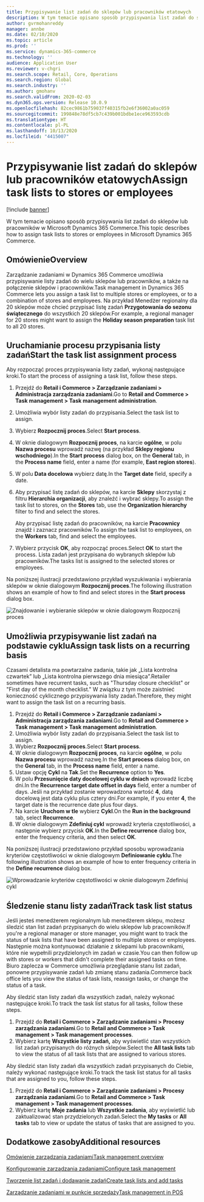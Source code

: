 ```yaml
---
title: Przypisywanie list zadań do sklepów lub pracowników etatowych
description: W tym temacie opisano sposób przypisywania list zadań do sklepów lub pracowników w Microsoft Dynamics 365 Commerce.
author: gvrmohanreddy
manager: annbe
ms.date: 02/10/2020
ms.topic: article
ms.prod: ''
ms.service: dynamics-365-commerce
ms.technology: ''
audience: Application User
ms.reviewer: v-chgri
ms.search.scope: Retail, Core, Operations
ms.search.region: Global
ms.search.industry: ''
ms.author: gmohanv
ms.search.validFrom: 2020-02-03
ms.dyn365.ops.version: Release 10.0.9
ms.openlocfilehash: 82cec9861b759037f40315fb2e6f36002a0ac059
ms.sourcegitcommit: 199848e78df5cb7c439b001bdbe1ece963593cdb
ms.translationtype: HT
ms.contentlocale: pl-PL
ms.lasthandoff: 10/13/2020
ms.locfileid: "4415007"
---
```

# <a name="assign-task-lists-to-stores-or-employees"></a><span data-ttu-id="7bf70-103">Przypisywanie list zadań do sklepów lub pracowników etatowych</span><span class="sxs-lookup"><span data-stu-id="7bf70-103">Assign task lists to stores or employees</span></span>

[!include [banner](includes/banner.md)]

<span data-ttu-id="7bf70-104">W tym temacie opisano sposób przypisywania list zadań do sklepów lub pracowników w Microsoft Dynamics 365 Commerce.</span><span class="sxs-lookup"><span data-stu-id="7bf70-104">This topic describes how to assign task lists to stores or employees in Microsoft Dynamics 365 Commerce.</span></span>

## <a name="overview"></a><span data-ttu-id="7bf70-105">Omówienie</span><span class="sxs-lookup"><span data-stu-id="7bf70-105">Overview</span></span>

<span data-ttu-id="7bf70-106">Zarządzanie zadaniami w Dynamics 365 Commerce umożliwia przypisywanie listy zadań do wielu sklepów lub pracowników, a także na połączenie sklepów i pracowników.</span><span class="sxs-lookup"><span data-stu-id="7bf70-106">Task management in Dynamics 365 Commerce lets you assign a task list to multiple stores or employees, or to a combination of stores and employees.</span></span> <span data-ttu-id="7bf70-107">Na przykład Menedżer regionalny dla 20 sklepów może chcieć przypisać listę zadań **Przygotowania do sezonu świątecznego** do wszystkich 20 sklepów.</span><span class="sxs-lookup"><span data-stu-id="7bf70-107">For example, a regional manager for 20 stores might want to assign the **Holiday season preparation** task list to all 20 stores.</span></span>

## <a name="start-the-task-list-assignment-process"></a><span data-ttu-id="7bf70-108">Uruchamianie procesu przypisania listy zadań</span><span class="sxs-lookup"><span data-stu-id="7bf70-108">Start the task list assignment process</span></span>

<span data-ttu-id="7bf70-109">Aby rozpocząć proces przypisywania listy zadań, wykonaj następujące kroki.</span><span class="sxs-lookup"><span data-stu-id="7bf70-109">To start the process of assigning a task list, follow these steps.</span></span>

1. <span data-ttu-id="7bf70-110">Przejdź do **Retail i Commerce \> Zarządzanie zadaniami \> Administracja zarządzania zadaniami**.</span><span class="sxs-lookup"><span data-stu-id="7bf70-110">Go to **Retail and Commerce \> Task management \> Task management administration**.</span></span>
1. <span data-ttu-id="7bf70-111">Umożliwia wybór listy zadań do przypisania.</span><span class="sxs-lookup"><span data-stu-id="7bf70-111">Select the task list to assign.</span></span>
1. <span data-ttu-id="7bf70-112">Wybierz **Rozpocznij proces**.</span><span class="sxs-lookup"><span data-stu-id="7bf70-112">Select **Start process**.</span></span>
1. <span data-ttu-id="7bf70-113">W oknie dialogowym **Rozpocznij proces**, na karcie **ogólne**, w polu **Nazwa procesu** wprowadź nazwę (na przykład **Sklepy regionu wschodniego**).</span><span class="sxs-lookup"><span data-stu-id="7bf70-113">In the **Start process** dialog box, on the **General** tab, in the **Process name** field, enter a name (for example, **East region stores**).</span></span>
1. <span data-ttu-id="7bf70-114">W polu **Data docelowa** wybierz datę.</span><span class="sxs-lookup"><span data-stu-id="7bf70-114">In the **Target date** field, specify a date.</span></span>
1. <span data-ttu-id="7bf70-115">Aby przypisać listę zadań do sklepów, na karcie **Sklepy** skorzystaj z filtru **Hierarchia organizacji**, aby znaleźć i wybrać sklepy.</span><span class="sxs-lookup"><span data-stu-id="7bf70-115">To assign the task list to stores, on the **Stores** tab, use the **Organization hierarchy** filter to find and select the stores.</span></span>

    <span data-ttu-id="7bf70-116">Aby przypisać listę zadań do pracowników, na karcie **Pracownicy** znajdź i zaznacz pracowników.</span><span class="sxs-lookup"><span data-stu-id="7bf70-116">To assign the task list to employees, on the **Workers** tab, find and select the employees.</span></span>

1. <span data-ttu-id="7bf70-117">Wybierz przycisk **OK**, aby rozpocząć proces.</span><span class="sxs-lookup"><span data-stu-id="7bf70-117">Select **OK** to start the process.</span></span> <span data-ttu-id="7bf70-118">Lista zadań jest przypisana do wybranych sklepów lub pracowników.</span><span class="sxs-lookup"><span data-stu-id="7bf70-118">The tasks list is assigned to the selected stores or employees.</span></span>

<span data-ttu-id="7bf70-119">Na poniższej ilustracji przedstawiono przykład wyszukiwania i wybierania sklepów w oknie dialogowym **Rozpocznij proces**.</span><span class="sxs-lookup"><span data-stu-id="7bf70-119">The following illustration shows an example of how to find and select stores in the **Start process** dialog box.</span></span>

![Znajdowanie i wybieranie sklepów w oknie dialogowym Rozpocznij proces](media/HQ-Assign-Tasks-Lists.png)

## <a name="assign-task-lists-on-a-recurring-basis"></a><span data-ttu-id="7bf70-121">Umożliwia przypisywanie list zadań na podstawie cyklu</span><span class="sxs-lookup"><span data-stu-id="7bf70-121">Assign task lists on a recurring basis</span></span>

<span data-ttu-id="7bf70-122">Czasami detalista ma powtarzalne zadania, takie jak „Lista kontrolna czwartek” lub „Lista kontrolna pierwszego dnia miesiąca”.</span><span class="sxs-lookup"><span data-stu-id="7bf70-122">Retailer sometimes have recurrent tasks, such as "Thursday closure checklist" or "First day of the month checklist."</span></span> <span data-ttu-id="7bf70-123">W związku z tym może zaistnieć konieczność cyklicznego przypisywania listy zadań.</span><span class="sxs-lookup"><span data-stu-id="7bf70-123">Therefore, they might want to assign the task list on a recurring basis.</span></span>

1. <span data-ttu-id="7bf70-124">Przejdź do **Retail i Commerce \> Zarządzanie zadaniami \> Administracja zarządzania zadaniami**.</span><span class="sxs-lookup"><span data-stu-id="7bf70-124">Go to **Retail and Commerce \> Task management \> Task management administration**.</span></span>
1. <span data-ttu-id="7bf70-125">Umożliwia wybór listy zadań do przypisania.</span><span class="sxs-lookup"><span data-stu-id="7bf70-125">Select the task list to assign.</span></span>
1. <span data-ttu-id="7bf70-126">Wybierz **Rozpocznij proces**.</span><span class="sxs-lookup"><span data-stu-id="7bf70-126">Select **Start process**.</span></span>
1. <span data-ttu-id="7bf70-127">W oknie dialogowym **Rozpocznij proces**, na karcie **ogólne**, w polu **Nazwa procesu** wprowadź nazwę.</span><span class="sxs-lookup"><span data-stu-id="7bf70-127">In the **Start process** dialog box, on the **General** tab, in the **Process name** field, enter a name.</span></span>
1. <span data-ttu-id="7bf70-128">Ustaw opcję **Cykl** na **Tak**.</span><span class="sxs-lookup"><span data-stu-id="7bf70-128">Set the **Recurrence** option to **Yes**.</span></span>
1. <span data-ttu-id="7bf70-129">W polu **Przesunięcie daty docelowej cyklu w dniach** wprowadź liczbę dni.</span><span class="sxs-lookup"><span data-stu-id="7bf70-129">In the **Recurrence target date offset in days** field, enter a number of days.</span></span> <span data-ttu-id="7bf70-130">Jeśli na przykład zostanie wprowadzona wartość **4**, datą docelową jest data cyklu plus cztery dni.</span><span class="sxs-lookup"><span data-stu-id="7bf70-130">For example, if you enter **4**, the target date is the recurrence date plus four days.</span></span>
1. <span data-ttu-id="7bf70-131">Na karcie **Uruchom w tle** wybierz **Cykl**.</span><span class="sxs-lookup"><span data-stu-id="7bf70-131">On the **Run in the background** tab, select **Recurrence**.</span></span>
1. <span data-ttu-id="7bf70-132">W oknie dialogowym **Zdefiniuj cykl** wprowadź kryteria częstotliwości, a następnie wybierz przycisk **OK**.</span><span class="sxs-lookup"><span data-stu-id="7bf70-132">In the **Define recurrence** dialog box, enter the frequency criteria, and then select **OK**.</span></span>

<span data-ttu-id="7bf70-133">Na poniższej ilustracji przedstawiono przykład sposobu wprowadzania kryteriów częstotliwości w oknie dialogowym **Definiowanie cyklu**.</span><span class="sxs-lookup"><span data-stu-id="7bf70-133">The following illustration shows an example of how to enter frequency criteria in the **Define recurrence** dialog box.</span></span>

![Wprowadzanie kryteriów częstotliwości w oknie dialogowym Zdefiniuj cykl](media/HQ-Assign-Tasks-Lists-Recurrently.png)

## <a name="track-task-list-status"></a><span data-ttu-id="7bf70-135">Śledzenie stanu listy zadań</span><span class="sxs-lookup"><span data-stu-id="7bf70-135">Track task list status</span></span>

<span data-ttu-id="7bf70-136">Jeśli jesteś menedżerem regionalnym lub menedżerem sklepu, możesz śledzić stan list zadań przypisanych do wielu sklepów lub pracowników.</span><span class="sxs-lookup"><span data-stu-id="7bf70-136">If you're a regional manager or store manager, you might want to track the status of task lists that have been assigned to multiple stores or employees.</span></span> <span data-ttu-id="7bf70-137">Następnie można kontynuować działanie z sklepami lub pracownikami, które nie wypełnili przydzielonych im zadań w czasie.</span><span class="sxs-lookup"><span data-stu-id="7bf70-137">You can then follow up with stores or workers that didn't complete their assigned tasks on time.</span></span> <span data-ttu-id="7bf70-138">Biuro zaplecza w Commerce umożliwia przeglądanie stanu list zadań, ponowne przypisywanie zadań lub zmianę stanu zadania.</span><span class="sxs-lookup"><span data-stu-id="7bf70-138">Commerce back office lets you view the status of task lists, reassign tasks, or change the status of a task.</span></span>

<span data-ttu-id="7bf70-139">Aby śledzić stan listy zadań dla wszystkich zadań, należy wykonać następujące kroki.</span><span class="sxs-lookup"><span data-stu-id="7bf70-139">To track the task list status for all tasks, follow these steps.</span></span>

1. <span data-ttu-id="7bf70-140">Przejdź do **Retail i Commerce \> Zarządzanie zadaniami \> Procesy zarządzania zadaniami**.</span><span class="sxs-lookup"><span data-stu-id="7bf70-140">Go to **Retail and Commerce \> Task management \> Task management processes**.</span></span>
1. <span data-ttu-id="7bf70-141">Wybierz kartę **Wszystkie listy zadań,** aby wyświetlić stan wszystkich list zadań przypisanych do różnych sklepów.</span><span class="sxs-lookup"><span data-stu-id="7bf70-141">Select the **All task lists** tab to view the status of all task lists that are assigned to various stores.</span></span>

<span data-ttu-id="7bf70-142">Aby śledzić stan listy zadań dla wszystkich zadań przypisanych do Ciebie, należy wykonać następujące kroki.</span><span class="sxs-lookup"><span data-stu-id="7bf70-142">To track the task list status for all tasks that are assigned to you, follow these steps.</span></span>

1. <span data-ttu-id="7bf70-143">Przejdź do **Retail i Commerce \> Zarządzanie zadaniami \> Procesy zarządzania zadaniami**.</span><span class="sxs-lookup"><span data-stu-id="7bf70-143">Go to **Retail and Commerce \> Task management \> Task management processes**.</span></span>
1. <span data-ttu-id="7bf70-144">Wybierz kartę **Moje zadania** lub **Wszystkie zadania**, aby wyświetlić lub zaktualizować stan przydzielonych zadań.</span><span class="sxs-lookup"><span data-stu-id="7bf70-144">Select the **My tasks** or **All tasks** tab to view or update the status of tasks that are assigned to you.</span></span>

## <a name="additional-resources"></a><span data-ttu-id="7bf70-145">Dodatkowe zasoby</span><span class="sxs-lookup"><span data-stu-id="7bf70-145">Additional resources</span></span>

[<span data-ttu-id="7bf70-146">Omówienie zarządzania zadaniami</span><span class="sxs-lookup"><span data-stu-id="7bf70-146">Task management overview</span></span>](task-mgmt-overview.md)

[<span data-ttu-id="7bf70-147">Konfigurowanie zarządzania zadaniami</span><span class="sxs-lookup"><span data-stu-id="7bf70-147">Configure task management</span></span>](task-mgmt-configure.md)

[<span data-ttu-id="7bf70-148">Tworzenie list zadań i dodawanie zadań</span><span class="sxs-lookup"><span data-stu-id="7bf70-148">Create task lists and add tasks</span></span>](task-mgmt-create-lists.md)

[<span data-ttu-id="7bf70-149">Zarządzanie zadaniami w punkcie sprzedaży</span><span class="sxs-lookup"><span data-stu-id="7bf70-149">Task management in POS</span></span>](task-mgmt-POS.md)
